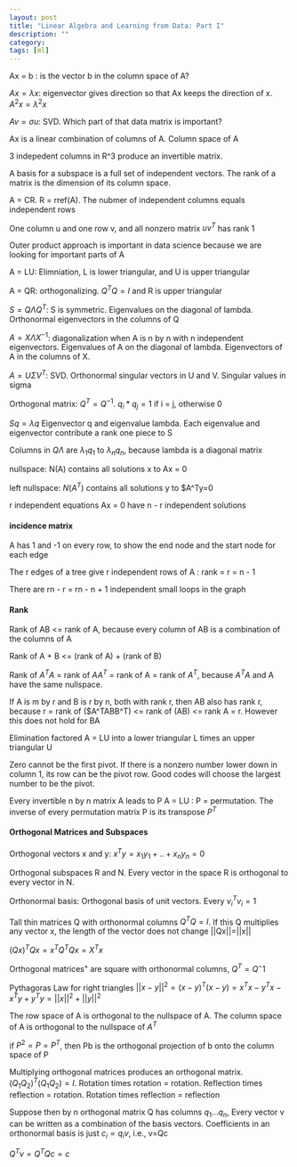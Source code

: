 ```yaml
---
layout: post
title: "Linear Algebra and Learning from Data: Part I"
description: ""
category: 
tags: [ml]
--- 
```


Ax = b : is the vector b in the column space of A? 

$Ax = \lambda x$: eigenvector gives direction so that Ax keeps the direction of x. $A^2x = \lambda^2 x$

$Av = \sigma u$: SVD. Which part of that data matrix is important?

Ax is a linear combination of columns of A. Column space of A

3 indepedent columns in R^3 produce an invertible matrix.

A basis for a subspace is a full set of independent vectors. The rank of a matrix is the dimension of its column space.

A = CR. R = rref(A). The nubmer of independent columns equals independent rows

One column u and one row v, and all nonzero matrix $uv^T$ has rank 1 

Outer product approach is important in data science because we are looking for important parts of A

A = LU: Elimniation, L is lower triangular, and U is upper triangular

A = QR: orthogonalizing. $Q^TQ=I$ and R is upper triangular 

$S=Q\Lambda Q^T$: S is symmetric. Eigenvalues on the diagonal of lambda. Orthonormal eigenvectors in the columns of Q

$A=X\Lambda X^{-1}$: diagonalization when A is n by n with n independent eigenvectors. Eigenvalues of A on the diagonal of lambda. Eigenvectors of A in the columns of X.

$A=U\Sigma V^T$: SVD. Orthonormal singular vectors in U and V. Singular values in sigma

Orthogonal matrix: $Q^T=Q^{-1}$. $q_i * q_j = 1$ if i = j, otherwise 0

$Sq = \lambda q$ Eigenvector q and eigenvalue lambda. Each eigenvalue and eigenvector contribute a rank one piece to S

Columns in $Q\Lambda$ are $\lambda _1q_1$ to $\lambda _nq_n$, because lambda is a diagonal matrix  

nullspace: N(A) contains all solutions x to Ax = 0

left nullspace: $N(A^T)$ contains all solutions y to $A^Ty=0

r independent equations Ax = 0 have n - r independent solutions

#### incidence matrix

A has 1 and -1 on every row, to show the end node and the start node for each edge

The r edges of a tree give r independent rows of A : rank = r = n - 1

There are rn - r = rn - n + 1 independent small loops in the graph

#### Rank

Rank of AB <= rank of A, because every column of AB is a combination of the columns of A  

Rank of A + B <= (rank of A) + (rank of B) 

Rank of $A^TA$ = rank of $AA^T$ = rank of A = rank of $A^T$, because $A^TA$ and A have the same nullspace.

If A is m by r and B is r by n, both with rank r, then AB also has rank r, because r = rank of ($A^TABB^T) <= rank of (AB) <= rank A = r. However this does not hold for BA

Elimination factored A = LU into a lower triangular L times an upper triangular U

Zero cannot be the first pivot. If there is a nonzero number lower down in column 1, its row can be the pivot row. Good codes will choose the largest number to be the pivot.

Every invertible n by n matrix A leads to P A = LU : P = permutation. The inverse of every permutation matrix P is its transpose $P^T$


#### Orthogonal Matrices and Subspaces

Orthogonal vectors x and y: $x^Ty= x_1y_1 + .. + x_ny_n = 0$ 

Orthogonal subspaces R and N. Every vector in the space R is orthogonal to every vector in N.

Orthonormal basis: Orthogonal basis of unit vectors. Every $v_i^Tv_i = 1$

Tall thin matrices Q with orthonormal columns $Q^TQ= I$. If this Q multiplies any vector x, the length of the vector does not change ||Qx||=||x|| 

$(Qx)^TQx = x^TQ^TQx = X^Tx$

Orthogonal matrices" are square with orthonormal columns, $Q^T=Q^-1$

Pythagoras Law for right triangles $||x-y||^2 = (x-y)^T(x-y)=x^Tx - y^Tx - x^Ty + y^Ty = ||x||^2 + ||y||^2$

The row space of A is orthogonal to the nullspace of A.  The column space of A is orthogonal to the nullspace of $A^T$

if $P^2 = P = P^T$, then Pb is the orthogonal projection of b onto the column space of P

Multiplying orthogonal matrices produces an orthogonal matrix. $(Q_1Q_2)^T(Q_1Q_2) = I$. Rotation times rotation = rotation. Reflection times reflection = rotation. Rotation times reflection = reflection

Suppose then by n orthogonal matrix Q has columns $q_1...q_n$, Every vector v can be written as a combination of the basis vectors. Coefficients in an orthonormal basis is just $c_i= q_iv$, i.e., v=Qc

$Q^Tv=Q^TQc=c$

















